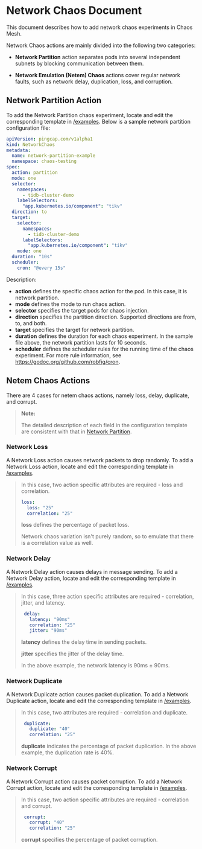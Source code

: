 # Network Chaos Document

This document describes how to add network chaos experiments in Chaos Mesh.

Network Chaos actions are mainly divided into the following two categories:

- **Network Partition** action separates pods into several independent subnets by blocking communication between them.

- **Network Emulation (Netem) Chaos** actions cover regular network faults, such as network delay, duplication, loss, and corruption.

## Network Partition Action

To add the Network Partition chaos experiment, locate and edit the corresponding template in [/examples](./examples/network-partition-example.yaml). Below is a sample network partition configuration file:

```yaml
apiVersion: pingcap.com/v1alpha1
kind: NetworkChaos
metadata:
  name: network-partition-example
  namespace: chaos-testing
spec:
  action: partition
  mode: one
  selector:
    namespaces:
      - tidb-cluster-demo
    labelSelectors:
      "app.kubernetes.io/component": "tikv"
  direction: to
  target:
    selector:
      namespaces:
        - tidb-cluster-demo
      labelSelectors:
        "app.kubernetes.io/component": "tikv"
    mode: one
  duration: "10s"
  scheduler:
    cron: "@every 15s"
```
Description:

* **action** defines the specific chaos action for the pod. In this case, it is network partition.
* **mode** defines the mode to run chaos action.
* **selector** specifies the target pods for chaos injection.
* **direction** specifies the partition direction. Supported directions are from, to, and both.
* **target** specifies the target for network partition.
* **duration** defines the duration for each chaos experiment. In the sample file above, the network partition lasts for 10 seconds.
* **scheduler** defines the scheduler rules for the running time of the chaos experiment. For more rule information, see <https://godoc.org/github.com/robfig/cron>.


## Netem Chaos Actions

There are 4 cases for netem chaos actions, namely loss, delay, duplicate, and corrupt.

> **Note:** 
> 
> The detailed description of each field in the configuration template are consistent with that in [Network Partition](#network-partition-action).

### Network Loss

A Network Loss action causes network packets to drop randomly. To add a Network Loss action, locate and edit the corresponding template in [/examples](../examples/network-loss-example.yaml).
> In this case, two action specific attributes are required - loss and correlation.
>
> ```yaml
> loss:
>   loss: "25"
>   correlation: "25"
> ```
> **loss** defines the percentage of packet loss.
>
> Network chaos variation isn't purely random, so to emulate that there is a correlation value as well.

### Network Delay

A Network Delay action causes delays in message sending. To add a Network Delay action, locate and edit the corresponding template in [/examples](../examples/network-delay-example.yaml).
> In this case, three action specific attributes are required - correlation, jitter, and latency.
>
>```yaml
>  delay:
>    latency: "90ms"
>    correlation: "25"
>    jitter: "90ms"
>```
> **latency** defines the delay time in sending packets.
>
> **jitter** specifies the jitter of the delay time.
>
> In the above example, the network latency is 90ms ± 90ms.

### Network Duplicate

A Network Duplicate action causes packet duplication. To add a Network Duplicate action, locate and edit the corresponding template in [/examples](../examples/network-duplicate-example.yaml).
> In this case, two attributes are required - correlation and duplicate.
>
>```yaml
>  duplicate:
>    duplicate: "40"
>    correlation: "25"
>```
>
>  **duplicate** indicates the percentage of packet duplication. In the above example, the duplication rate is 40%. 

### Network Corrupt

A Network Corrupt action causes packet corruption. To add a Network Corrupt action, locate and edit the corresponding template in [/examples](../examples/network-corrupt-example.yaml).
> In this case, two action specific attributes are required - correlation and corrupt.
>
>```yaml
>  corrupt:
>    corrupt: "40"
>    correlation: "25"
>```
>
> **corrupt** specifies the percentage of packet corruption.
